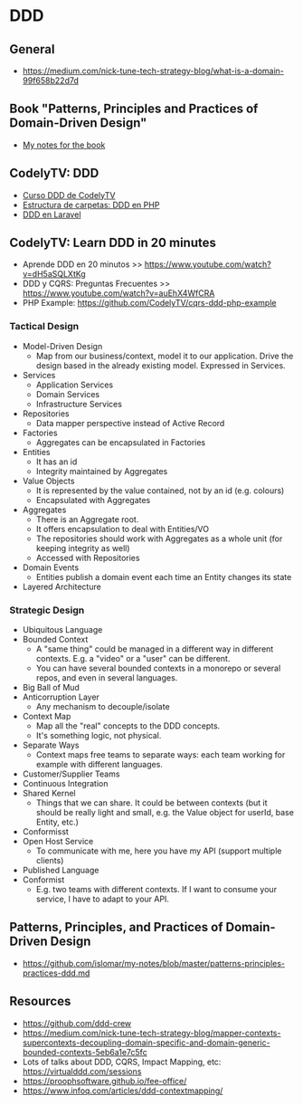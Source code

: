 # DDD

## General
* https://medium.com/nick-tune-tech-strategy-blog/what-is-a-domain-99f658b22d7d

## Book "Patterns, Principles and Practices of Domain-Driven Design"

- [My notes for the book](patterns-principles-practices-ddd.md)

## CodelyTV: DDD
- [Curso DDD de CodelyTV](ddd-codelytv.md)
- [Estructura de carpetas: DDD en PHP](https://www.youtube.com/watch?v=UFnABp2s8Y0)
- [DDD en Laravel](https://www.youtube.com/watch?v=EInyOtPra44)

## CodelyTV: Learn DDD in 20 minutes

- Aprende DDD en 20 minutos >> https://www.youtube.com/watch?v=dH5aSQLXtKg
- DDD y CQRS: Preguntas Frecuentes >> https://www.youtube.com/watch?v=auEhX4WfCRA
- PHP Example: https://github.com/CodelyTV/cqrs-ddd-php-example

### Tactical Design

- Model-Driven Design
  - Map from our business/context, model it to our application. Drive the design based in the already existing model. Expressed in Services.
- Services
  - Application Services
  - Domain Services
  - Infrastructure Services
- Repositories
  - Data mapper perspective instead of Active Record
- Factories
  - Aggregates can be encapsulated in Factories
- Entities
  - It has an id
  - Integrity maintained by Aggregates
- Value Objects
  - It is represented by the value contained, not by an id (e.g. colours)
  - Encapsulated with Aggregates
- Aggregates
  - There is an Aggregate root.
  - It offers encapsulation to deal with Entities/VO
  - The repositories should work with Aggregates as a whole unit (for keeping integrity as well)
  - Accessed with Repositories
- Domain Events
  - Entities publish a domain event each time an Entity changes its state
- Layered Architecture

### Strategic Design

- Ubiquitous Language
- Bounded Context
  - A "same thing" could be managed in a different way in different contexts. E.g. a "video" or a "user" can be different.
  - You can have several bounded contexts in a monorepo or several repos, and even in several languages.
- Big Ball of Mud
- Anticorruption Layer
  - Any mechanism to decouple/isolate
- Context Map
  - Map all the "real" concepts to the DDD concepts.
  - It's something logic, not physical.
- Separate Ways
  - Context maps free teams to separate ways: each team working for example with different languages.
- Customer/Supplier Teams
- Continuous Integration
- Shared Kernel
  - Things that we can share. It could be between contexts (but it should be really light and small, e.g. the Value object for userId, base Entity, etc.)
- Conformisst
- Open Host Service
  - To communicate with me, here you have my API (support multiple clients)
- Published Language
- Conformist
  - E.g. two teams with different contexts. If I want to consume your service, I have to adapt to your API.

## Patterns, Principles, and Practices of Domain-Driven Design

- https://github.com/islomar/my-notes/blob/master/patterns-principles-practices-ddd.md

## Resources

- https://github.com/ddd-crew
- https://medium.com/nick-tune-tech-strategy-blog/mapper-contexts-supercontexts-decoupling-domain-specific-and-domain-generic-bounded-contexts-5eb6a1e7c5fc
- Lots of talks about DDD, CQRS, Impact Mapping, etc: https://virtualddd.com/sessions
- https://proophsoftware.github.io/fee-office/
- https://www.infoq.com/articles/ddd-contextmapping/
